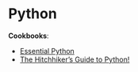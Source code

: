 # Python

**Cookbooks**:
- [Essential Python](https://www.programming-books.io/essential/python/)
- [The Hitchhiker’s Guide to Python!](https://docs.python-guide.org/)

